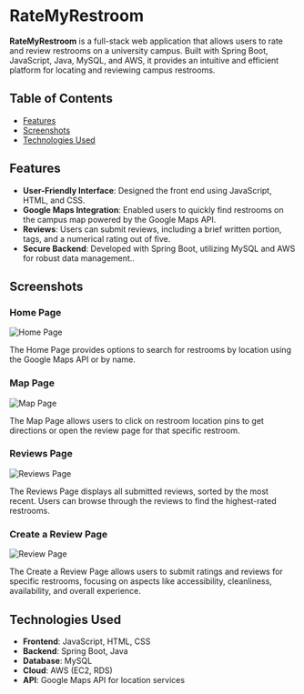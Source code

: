 # RateMyRestroom

**RateMyRestroom** is a full-stack web application that allows users to rate and review restrooms on a university campus. Built with Spring Boot, JavaScript, Java, MySQL, and AWS, it provides an intuitive and efficient platform for locating and reviewing campus restrooms.

## Table of Contents
- [Features](#features)
- [Screenshots](#screenshots)
- [Technologies Used](#technologies-used)

## Features

- **User-Friendly Interface**: Designed the front end using JavaScript, HTML, and CSS.
- **Google Maps Integration**: Enabled users to quickly find restrooms on the campus map powered by the Google Maps API.
- **Reviews**: Users can submit reviews, including a brief written portion, tags, and a numerical rating out of five.
- **Secure Backend**: Developed with Spring Boot, utilizing MySQL and AWS for robust data management..

## Screenshots

### Home Page
![Home Page](https://github.com/user-attachments/assets/c293c2ed-149c-4c81-93c5-09870a710d60)

The Home Page provides options to search for restrooms by location using the Google Maps API or by name.

### Map Page
![Map Page](https://github.com/user-attachments/assets/dd335afe-681e-4b62-a1ff-e80ccbd0f192)

The Map Page allows users to click on restroom location pins to get directions or open the review page for that specific restroom.

### Reviews Page
![Reviews Page](https://github.com/user-attachments/assets/6e962c19-467a-4aec-b2fe-7b1ca6ee19df)

The Reviews Page displays all submitted reviews, sorted by the most recent. Users can browse through the reviews to find the highest-rated restrooms.

### Create a Review Page
![Review Page](https://github.com/user-attachments/assets/687935ad-1b7e-48d9-b0ec-2f5ec2791acd)

The Create a Review Page allows users to submit ratings and reviews for specific restrooms, focusing on aspects like accessibility, cleanliness, availability, and overall experience.

## Technologies Used

- **Frontend**: JavaScript, HTML, CSS
- **Backend**: Spring Boot, Java
- **Database**: MySQL
- **Cloud**: AWS (EC2, RDS)
- **API**: Google Maps API for location services
